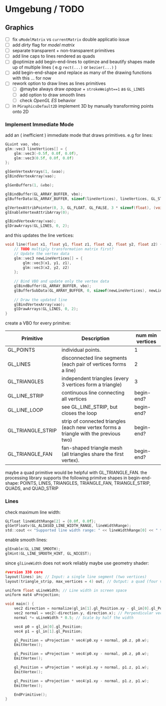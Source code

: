 # Umgebung / TODO

## Graphics

- [ ] fix `uModelMatrix` vs `currentMatrix` double applicatio issue
- [ ] add *dirty* flag for *model matrix*
- [ ] separate transparent + non-transparent primitives
- [ ] add line caps to lines rendered as quads
- [ ] @optimize add begin-end-lines to optimze and beautify shapes made up of multiple lines ( e.g `rect(...)` or `bezier(...)` )
- [ ] add begin-end-shape and replace as many of the drawing functions with this … for now
- [ ] rework option to draw lines as lines primitives 
    - [ ] @maybe always draw *opaque* + `strokeWeight==1` as `GL_LINES`
    - [ ] add option to draw smooth lines
    - [ ] check *OpenGL ES* behavior
- [ ] in `PGraphicsDefault2D` implement 3D by manually transforming points onto 2D 

### Implement Immediate Mode

add an ( inefficient ) immediate mode that draws primitives. e.g for lines:

```C
GLuint vao, vbo;
glm::vec3 lineVertices[] = {
    glm::vec3(-0.5f, 0.0f, 0.0f),
    glm::vec3(0.5f, 0.0f, 0.0f)
};

glGenVertexArrays(1, &vao);
glBindVertexArray(vao);

glGenBuffers(1, &vbo);

glBindBuffer(GL_ARRAY_BUFFER, vbo);
glBufferData(GL_ARRAY_BUFFER, sizeof(lineVertices), lineVertices, GL_STATIC_DRAW);

glVertexAttribPointer(0, 3, GL_FLOAT, GL_FALSE, 3 * sizeof(float), (void*)0);
glEnableVertexAttribArray(0);

glBindVertexArray(vao);
glDrawArrays(GL_LINES, 0, 2);
```

and this updates the line vertices:

```C
void line(float x1, float y1, float z1, float x2, float y2, float z2) {
    // TODO multiply transformation matrix first?
    // Update the vertex data
    glm::vec3 newLineVertices[] = {
        glm::vec3(x1, y1, z1),
        glm::vec3(x2, y2, z2)
    };
    
    // Bind VBO and update only the vertex data
    glBindBuffer(GL_ARRAY_BUFFER, vbo);
    glBufferSubData(GL_ARRAY_BUFFER, 0, sizeof(newLineVertices), newLineVertices);
    
    // Draw the updated line
    glBindVertexArray(vao);
    glDrawArrays(GL_LINES, 0, 2);
}
```

create a VBO for every primitve:

| Primitive         | Description                                                                           | num min vertices |
| ----------------- | ------------------------------------------------------------------------------------- | ---------------- |
| GL_POINTS         | individual points.                                                                    | 1                |
| GL_LINES          | disconnected line segments (each pair of vertices forms a line)                       | 2                |
| GL_TRIANGLES      | independent triangles (every 3 vertices form a triangle)                              | 3                |
| GL_LINE_STRIP     | continuous line connecting all vertices                                               | begin-end?       |
| GL_LINE_LOOP      | see GL_LINE_STRIP, but closes the loop                                                | begin-end?       |
| GL_TRIANGLE_STRIP | strip of connected triangles (each new vertex forms a triangle with the previous two) | begin-end?       |
| GL_TRIANGLE_FAN   | fan-shaped triangle mesh (all triangles share the first vertex).                      | begin-end?       |

maybe a quad primitive would be helpful with GL_TRIANGLE_FAN. the processing library supports the following primitve shapes in begin-end-shape: POINTS, LINES, TRIANGLES, TRIANGLE_FAN, TRIANGLE_STRIP, QUADS, and QUAD_STRIP

### Lines

check maximum line width:

```C
GLfloat lineWidthRange[2] = {0.0f, 0.0f};
glGetFloatv(GL_ALIASED_LINE_WIDTH_RANGE, lineWidthRange);
std::cout << "Supported line width range: " << lineWidthRange[0] << " to " << lineWidthRange[1] << std::endl;
```

enable smooth lines:

```C
glEnable(GL_LINE_SMOOTH);
glHint(GL_LINE_SMOOTH_HINT, GL_NICEST);
```

since `glLineWidth` does not work reliably maybe use geometry shader:

```C
#version 330 core
layout(lines) in; // Input: a single line segment (two vertices)
layout(triangle_strip, max_vertices = 4) out; // Output: a quad (four vertices)

uniform float uLineWidth; // Line width in screen space
uniform mat4 uProjection;

void main() {
    vec2 direction = normalize(gl_in[1].gl_Position.xy - gl_in[0].gl_Position.xy);
    vec2 normal = vec2(-direction.y, direction.x); // Perpendicular vector
    normal *= uLineWidth * 0.5; // Scale by half the width

    vec4 p0 = gl_in[0].gl_Position;
    vec4 p1 = gl_in[1].gl_Position;

    gl_Position = uProjection * vec4(p0.xy + normal, p0.z, p0.w);
    EmitVertex();

    gl_Position = uProjection * vec4(p0.xy - normal, p0.z, p0.w);
    EmitVertex();

    gl_Position = uProjection * vec4(p1.xy + normal, p1.z, p1.w);
    EmitVertex();

    gl_Position = uProjection * vec4(p1.xy - normal, p1.z, p1.w);
    EmitVertex();

    EndPrimitive();
}
```